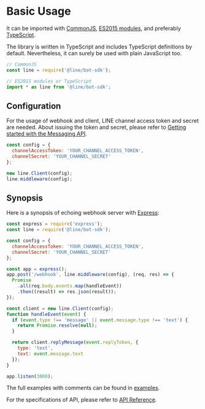 # Basic Usage

It can be imported with [CommonJS](https://nodejs.org/docs/latest/api/modules.html),
[ES2015 modules](https://babeljs.io/learn-es2015/#ecmascript-2015-features-modules),
and preferably [TypeScript](https://www.typescriptlang.org/).

The library is written in TypeScript and includes TypeScript definitions by
default. Nevertheless, it can surely be used with plain JavaScript too.

``` js
// CommonJS
const line = require('@line/bot-sdk');

// ES2015 modules or TypeScript
import * as line from '@line/bot-sdk';
```

## Configuration

For the usage of webhook and client, LINE channel access token and secret are
needed. About issuing the token and secret, please refer to [Getting started with the Messaging API](https://developers.line.me/messaging-api/getting-started).

``` js
const config = {
  channelAccessToken: 'YOUR_CHANNEL_ACCESS_TOKEN',
  channelSecret: 'YOUR_CHANNEL_SECRET'
};

new line.Client(config);
line.middleware(config);
```

## Synopsis

Here is a synopsis of echoing webhook server with [Express](https://expressjs.com/):

``` js
const express = require('express');
const line = require('@line/bot-sdk');

const config = {
  channelAccessToken: 'YOUR_CHANNEL_ACCESS_TOKEN',
  channelSecret: 'YOUR_CHANNEL_SECRET'
};

const app = express();
app.post('/webhook', line.middleware(config), (req, res) => {
  Promise
    .all(req.body.events.map(handleEvent))
    .then((result) => res.json(result));
});

const client = new line.Client(config);
function handleEvent(event) {
  if (event.type !== 'message' || event.message.type !== 'text') {
    return Promise.resolve(null);
  }

  return client.replyMessage(event.replyToken, {
    type: 'text',
    text: event.message.text
  });
}

app.listen(3000);
```

The full examples with comments can be found in [examples](https://github.com/line/line-bot-sdk-nodejs/tree/master/examples/).

For the specifications of API, please refer to [API Reference](../api-reference.md).
